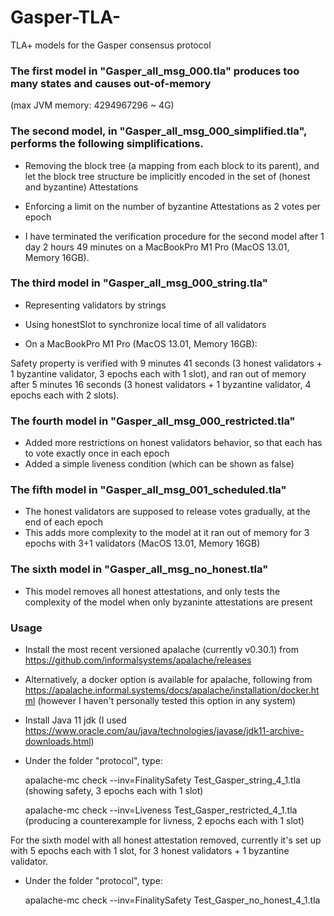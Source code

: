 # Gasper-TLA-
TLA+ models for the Gasper consensus protocol

### The first model in "Gasper_all_msg_000.tla" produces too many states and causes out-of-memory 
(max JVM memory: 4294967296 ~ 4G)

### The second model, in "Gasper_all_msg_000_simplified.tla", performs the following simplifications.

- Removing the block tree (a mapping from each block to its parent), and let the block tree structure be implicitly encoded in the set of (honest and byzantine) Attestations

- Enforcing a limit on the number of byzantine Attestations as 2 votes per epoch

- I have terminated the verification procedure for the second model after 1 day 2 hours 49 minutes on a MacBookPro M1 Pro (MacOS 13.01, Memory 16GB).

### The third model in "Gasper_all_msg_000_string.tla"

- Representing validators by strings

- Using honestSlot to synchronize local time of all validators

- On a MacBookPro M1 Pro (MacOS 13.01, Memory 16GB):

Safety property is verified with 9 minutes 41 seconds (3 honest validators + 1 byzantine validator, 3 epochs each with 1 slot),
and ran out of memory after 5 minutes 16 seconds (3 honest validators + 1 byzantine validator, 4 epochs each with 2 slots).

### The fourth model in "Gasper_all_msg_000_restricted.tla"

- Added more restrictions on honest validators behavior, so that each has to vote exactly once in each epoch
- Added a simple liveness condition (which can be shown as false)

### The fifth model in "Gasper_all_msg_001_scheduled.tla"

- The honest validators are supposed to release votes gradually, at the end of each epoch
- This adds more complexity to the model at it ran out of memory for 3 epochs with 3+1 validators (MacOS 13.01, Memory 16GB)

### The sixth model in "Gasper_all_msg_no_honest.tla"

- This model removes all honest attestations, and only tests the complexity of the model when only byzaninte attestations are present

### Usage

- Install the most recent versioned apalache (currently v0.30.1) from https://github.com/informalsystems/apalache/releases
- Alternatively, a docker option is available for apalache, following from https://apalache.informal.systems/docs/apalache/installation/docker.html
(however I haven't personally tested this option in any system)

- Install Java 11 jdk (I used https://www.oracle.com/au/java/technologies/javase/jdk11-archive-downloads.html)

- Under the folder "protocol", type:

  apalache-mc check --inv=FinalitySafety Test_Gasper_string_4_1.tla  (showing safety, 3 epochs each with 1 slot)
  
  apalache-mc check --inv=Liveness Test_Gasper_restricted_4_1.tla  (producing a counterexample for livness, 2 epochs each with 1 slot)
  
For the sixth model with all honest attestation removed, currently it's set up with 5 epochs each with 1 slot, for 3 honest validators + 1 byzantine validator.

- Under the folder "protocol", type:

  apalache-mc check --inv=FinalitySafety Test_Gasper_no_honest_4_1.tla 
